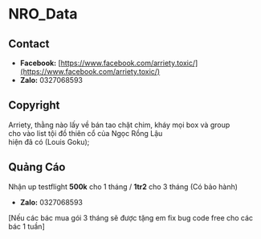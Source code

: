 # NRO_Data

## Contact

- **Facebook:** [https://www.facebook.com/arriety.toxic/](https://www.facebook.com/arriety.toxic/)
- **Zalo:** 0327068593

## Copyright

Arriety, thằng nào lấy về bán tao chặt chim, kháy mọi box và group  
cho vào list tội đồ thiên cổ của Ngọc Rồng Lậu  
hiện đã có (Louis Goku);

## Quảng Cáo

Nhận up testflight **500k** cho 1 tháng / **1tr2** cho 3 tháng (Có bảo hành)  
- **Zalo:** 0327068593

[Nếu các bác mua gói 3 tháng sẽ được tặng em fix bug code free cho các bác 1 tuần]

